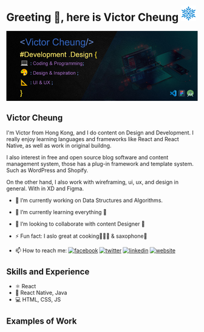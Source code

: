 # Greeting 👋, here is Victor Cheung <a href='https://archiveprogram.github.com/'><img src='https://raw.githubusercontent.com/acervenky/animated-github-badges/master/assets/acbadge.gif' width='40' height='40'></a> 

![img](https://github.com/gapou/gapou/blob/master/Github.jpg)

## Victor Cheung
I'm Victor from Hong Kong, and I do content on Design and Development. I really enjoy learning languages and frameworks like React and React Native, as well as work in original buildng. 

I also interest in free and open source blog software and content management system, those has a plug-in framework and template system. Such as WordPress and Shopify.
 
On the other hand, I also work with wireframing, ui, ux, and design in general. With in XD and Figma.

- 🔭 I’m currently working on Data Structures and Algorithms.
- 🌱 I’m currently learning everything 🧐
- 👯 I’m looking to collaborate with content Designer 🎨 
- ⚡ Fun fact: I aslo great at cooking👨🏼‍🍳 & saxophone🎷

- 📫 How to reach me: [<img src='https://cdn.jsdelivr.net/npm/simple-icons@3.0.1/icons/facebook.svg' alt='facebook' height='40'>](https://www.facebook.com/user)  [<img src='https://cdn.jsdelivr.net/npm/simple-icons@3.0.1/icons/twitter.svg' alt='twitter' height='40'>](https://twitter.com/user)  [<img src='https://cdn.jsdelivr.net/npm/simple-icons@3.0.1/icons/linkedin.svg' alt='linkedin' height='40'>](https://www.linkedin.com/in/user/)  [<img src='https://cdn.jsdelivr.net/npm/simple-icons@3.0.1/icons/icloud.svg' alt='website' height='40'>](https://gapou.netlify.app/)  

## Skills and Experience
* ⚛ React
* 📱  React Native, Java
* 💻 HTML, CSS, JS

## Examples of Work
